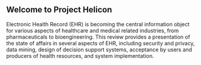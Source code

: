 ## Welcome to Project Helicon

Electronic Health Record (EHR) is becoming the central information object for various aspects of healthcare and medical related industries, from pharmaceuticals to bioengineering. This review provides a presentation of the state of affairs in several aspects of EHR, including security and privacy, data mining, design of decision support systems, acceptance by users and producers of health resources, and system implementation.
